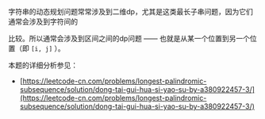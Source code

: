 字符串的动态规划问题常常涉及到二维dp，尤其是这类最长子串问题，因为它们通常会涉及到字符间的

比较。所以通常会涉及到区间之间的dp问题 —— 也就是从某一个位置到另一个位置（即 `[i, j]` ）。



本题的详细分析参见：

- [https://leetcode-cn.com/problems/longest-palindromic-subsequence/solution/dong-tai-gui-hua-si-yao-su-by-a380922457-3/](https://leetcode-cn.com/problems/longest-palindromic-subsequence/solution/dong-tai-gui-hua-si-yao-su-by-a380922457-3/)



